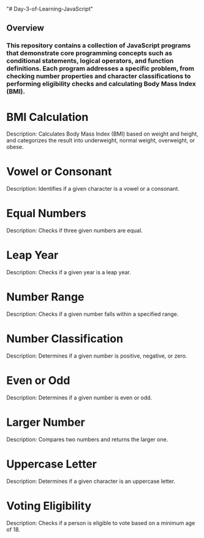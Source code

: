 "# Day-3-of-Learning-JavaScript" 

## Overview
### This repository contains a collection of JavaScript programs that demonstrate core programming concepts such as conditional statements, logical operators, and function definitions. Each program addresses a specific problem, from checking number properties and character classifications to performing eligibility checks and calculating Body Mass Index (BMI).

# BMI Calculation
Description: Calculates Body Mass Index (BMI) based on weight and height, and categorizes the result into underweight, normal weight, overweight, or obese.

# Vowel or Consonant
Description: Identifies if a given character is a vowel or a consonant.

# Equal Numbers
Description: Checks if three given numbers are equal.

# Leap Year
Description: Checks if a given year is a leap year.

#  Number Range
Description: Checks if a given number falls within a specified range.

# Number Classification
Description: Determines if a given number is positive, negative, or zero.

# Even or Odd
Description: Determines if a given number is even or odd.

# Larger Number
Description: Compares two numbers and returns the larger one.

#  Uppercase Letter
Description: Determines if a given character is an uppercase letter.

#  Voting Eligibility
Description: Checks if a person is eligible to vote based on a minimum age of 18.
